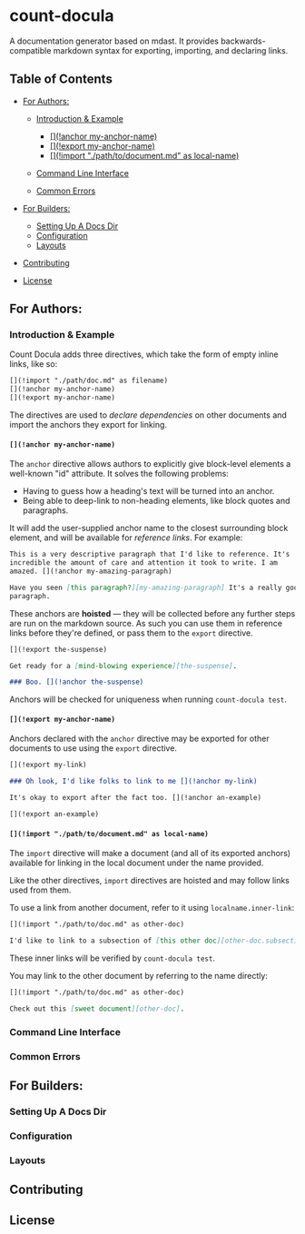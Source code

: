 # count-docula

A documentation generator based on mdast. It provides backwards-compatible
markdown syntax for exporting, importing, and declaring links.

## Table of Contents

-   [For Authors:](#for-authors)

    -   [Introduction & Example](#introduction--example)

        -   [[](!anchor my-anchor-name)](#anchor-my-anchor-name)
        -   [[](!export my-anchor-name)](#export-my-anchor-name)
        -   [[](!import "./path/to/document.md" as local-name)](#import-pathtodocumentmd-as-local-name)

    -   [Command Line Interface](#command-line-interface)

    -   [Common Errors](#common-errors)

-   [For Builders:](#for-builders)

    -   [Setting Up A Docs Dir](#setting-up-a-docs-dir)
    -   [Configuration](#configuration)
    -   [Layouts](#layouts)

-   [Contributing](#contributing)

-   [License](#license)

## For Authors:

### Introduction & Example

Count Docula adds three directives, which take the form of empty inline links,
like so:

```markdown
[](!import "./path/doc.md" as filename)
[](!anchor my-anchor-name)
[](!export my-anchor-name)
```

The directives are used to _declare dependencies_ on other documents and import
the anchors they export for linking.

#### `[](!anchor my-anchor-name)`

The `anchor` directive allows authors to explicitly give block-level elements a
well-known "id" attribute. It solves the following problems:

-   Having to guess how a heading's text will be turned into an anchor.
-   Being able to deep-link to non-heading elements, like block quotes and
    paragraphs.

It will add the user-supplied anchor name to the closest surrounding block
element, and will be available for _reference links_. For example:

```markdown
This is a very descriptive paragraph that I'd like to reference. It's
incredible the amount of care and attention it took to write. I am
amazed. [](!anchor my-amazing-paragraph)

Have you seen [this paragraph?][my-amazing-paragraph] It's a really good
paragraph.
```

These anchors are **hoisted** — they will be collected before any further
steps are run on the markdown source. As such you can use them in reference
links before they're defined, or pass them to the `export` directive.

```markdown
[](!export the-suspense)

Get ready for a [mind-blowing experience][the-suspense].

### Boo. [](!anchor the-suspense)
```

Anchors will be checked for uniqueness when running `count-docula test`.

#### `[](!export my-anchor-name)`

Anchors declared with the `anchor` directive may be exported for other
documents to use using the `export` directive.

```markdown
[](!export my-link)

### Oh look, I'd like folks to link to me [](!anchor my-link)

It's okay to export after the fact too. [](!anchor an-example)

[](!export an-example)
```

#### `[](!import "./path/to/document.md" as local-name)`

The `import` directive will make a document (and all of its exported
anchors) available for linking in the local document under the name
provided.

Like the other directives, `import` directives are hoisted and may
follow links used from them.

To use a link from another document, refer to it using `localname.inner-link`:

```markdown
[](!import "./path/to/doc.md" as other-doc)

I'd like to link to a subsection of [this other doc][other-doc.subsection].
```

These inner links will be verified by `count-docula test`.

You may link to the other document by referring to the name directly:

```markdown
[](!import "./path/to/doc.md" as other-doc)

Check out this [sweet document][other-doc].
```

### Command Line Interface

### Common Errors

## For Builders:

### Setting Up A Docs Dir

### Configuration

### Layouts

## Contributing

## License

